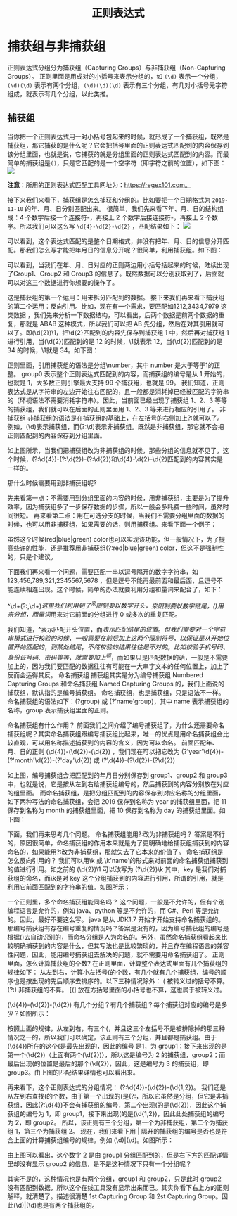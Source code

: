 <p style="text-align:center;font-weight:bolder;font-size:24px">正则表达式</p>

# 捕获组与非捕获组
正则表达式分组分为捕获组（Capturing Groups）与非捕获组（Non-Capturing Groups）。
正则里面是用成对的小括号来表示分组的，如 `(\d)` 表示一个分组，`(\d)(\d)` 表示有两个分组，`(\d)(\d)(\d)` 表示有三个分组，有几对小括号元字符组成，就表示有几个分组，以此类推。

## 捕获组
当你把一个正则表达式用一对小括号包起来的时候，就形成了一个捕获组，既然是捕获组，那它捕获的是什么呢？它会把括号里面的正则表达式匹配到的内容保存到该分组里面，也就是说，它捕获的就是分组里面的正则表达式匹配到的内容。而最简单的捕获组是`()`，只是它匹配的是一个空字符（即字符之前的位置），如下图：
![](https://tcs.teambition.net/storage/312i5abc949a228a190b4bfca5c5634f0adf?Signature=eyJhbGciOiJIUzI1NiIsInR5cCI6IkpXVCJ9.eyJBcHBJRCI6IjU5Mzc3MGZmODM5NjMyMDAyZTAzNThmMSIsIl9hcHBJZCI6IjU5Mzc3MGZmODM5NjMyMDAyZTAzNThmMSIsIl9vcmdhbml6YXRpb25JZCI6IiIsImV4cCI6MTY1NTc3NzM5NCwiaWF0IjoxNjU1MTcyNTk0LCJyZXNvdXJjZSI6Ii9zdG9yYWdlLzMxMmk1YWJjOTQ5YTIyOGExOTBiNGJmY2E1YzU2MzRmMGFkZiJ9.6usP7WWD8cNxIP4sEoeU1M3VVzKqWSNgm89kbuWEzeQ)

**注意**：所用的正则表达式匹配工具网址为：https://regex101.com。 

接下来我们来看下，捕获组是怎么捕获和分组的。比如要把一个日期格式为 `2019-11-10` 的年、月、日分别匹配出来。
很简单，我们先来看下年、月、日的结构组成：4 个数字后接一个连接符-，再接上 2 个数字后接连接符-，再接上 2 个数字。所以我们可以这么写 `\d{4}-\d{2}-\d{2}` ，匹配结果如下：
![](https://tcs.teambition.net/storage/312ibccbc5df02b5c05ac63a5eeed656dceb?Signature=eyJhbGciOiJIUzI1NiIsInR5cCI6IkpXVCJ9.eyJBcHBJRCI6IjU5Mzc3MGZmODM5NjMyMDAyZTAzNThmMSIsIl9hcHBJZCI6IjU5Mzc3MGZmODM5NjMyMDAyZTAzNThmMSIsIl9vcmdhbml6YXRpb25JZCI6IiIsImV4cCI6MTY1NTc3NzM5NCwiaWF0IjoxNjU1MTcyNTk0LCJyZXNvdXJjZSI6Ii9zdG9yYWdlLzMxMmliY2NiYzVkZjAyYjVjMDVhYzYzYTVlZWVkNjU2ZGNlYiJ9.tO6Mzu7l0qw0hkR_XIU_ZMpABDKRs3FqDbwziNO_PoA)

可以看到，这个表达式匹配的是整个日期格式，并没有把年、月、日的信息分开匹配。那我们怎么写才能把年月日的信息分开呢？很简单，利用捕获组。如下图：

可以看到，当我们在年、月、日对应的正则两边用小括号括起来的时候，陆续出现了Group1、Group2 和 Group3 的信息了。既然数据可以分别获取到了，后面就可以对这三个数据进行你想要的操作了。

这是捕获组的第一个运用：用来拆分匹配到的数据。
接下来我们再来看下捕获组的第二个运用：反向引用。比如，现在有一个需求，要匹配如1212,3434,7979 这类数据
，我们先来分析一下数据结构，可以看出，后两个数据是前两个数据的重复，那就是 ABAB 这种模式，所以我们可以把 AB 先分组，然后在对其引用就可以了。即(\d{2})\1，把\d{2}匹配到的内容先保存到捕获组 1 中，然后再对捕获组 1 进行引用，当(\d{2})匹配到的是 12 的时候，\1就表示 12，当(\d{2})匹配到的是 34 的时候，\1就是 34。如下图：

正则里面，引用捕获组的语法是分组\number，其中 number 是大于等于1的正整。
group0 表示整个正则表达式匹配到的内容，而捕获组的编号是从 1 开始的，也就是 1，大多数正则引擎最大支持 99 个捕获组，也就是 99。
我们知道，正则表达式是从字符串的左边开始往右匹配的，且一般都是消耗掉已经被匹配的字符串的（环视语法不需要消耗字符串）。因此，当前面已经出现了捕获组 1、2、3 等等的捕获组，我们就可以在后面的正则里面用 1、2、3 等来进行相应的引用了。
非捕获组
非捕获组的语法是在捕获组的基础上，在左括号的右侧加上?:就可以了。
例如，(\d)表示捕获组，而(?:\d)表示非捕获组。既然是非捕获组，那它就不会把正则匹配到的内容保存到分组里面。

如上图所示，当我们把捕获组改为非捕获组的时候，那些分组的信息就不见了，这个时候，(?:\d{4})-(?:\d{2})-(?:\d{2})和\d{4}-\d{2}-\d{2}匹配到的内容其实是一样的。

那什么时候需要用到非捕获组呢?

先来看第一点：不需要用到分组里面的内容的时候，用非捕获组，主要是为了提升效率，因为捕获组多了一步保存数据的步骤，所以一般会多耗费一些时间，虽然时间很短。
再来看第二点：用在可选分支的时候，当我们不需要分组里面的数据的时候，也可以用非捕获组，如果需要的话，则用捕获组。来看下面一个例子：

虽然这个时候(red|blue|green) color也可以实现该功能，但一般情况下，为了提高些许的性能，还是推荐用非捕获组(?:red|blue|green) color，但这不是强制性的，只是个建议。

下面我们再来看一个问题，需要匹配一串以逗号隔开的数字字符串，如 123,456,789,321,2345567,5678
 ，但是逗号不能再最前面和最后面，且逗号不能连续相连出现。这个时候，简单的办法就要利用分组和量词来配合了，如下：

^\d+(?:,\d+)*$这里我们利用到了^来限制要以数字开头，$来限制要以数字结尾，()用来分组，而量词*用来对它前面的分组进行 0 或多次的重复匹配。

我们知道，^表示匹配开头位置，而$表示匹配结尾的位置。但我们需要对一个字符串模式进行校验的时候，一般需要在前后加上这两个限制符号，以保证是从开始位置开始匹配的，到某处结尾，不然校验的结果往往是不对的。比如校验手机号码、身份证号码、密码等等，就需要加上^和$，而如果只是匹配数据的话，一般是不需要加上的，因为我们要匹配的数据往往有可能在一大串字文本的任何位置上，加上了反而会适得其反。
命名捕获组
捕获组其实是分为编号捕获组 Numbered Capturing Groups 和命名捕获组 Named Capturing Groups 的，我们上面说的捕获组，默认指的是编号捕获组。
命名捕获组，也是捕获组，只是语法不一样。命名捕获组的语法如下：(?<name>group) 或 (?'name'group)，其中 name 表示捕获组的名称，group 表示捕获组里面的正则。

命名捕获组有什么作用？
前面我们之间介绍了编号捕获组了，为什么还需要命名捕获组呢？其实命名捕获组跟编号捕获组比起来，唯一的优点是用命名捕获组会比较直观，可以用名称描述捕获到的内容的含义，因为可以命名。
前面匹配年、月、日的正则
(\d{4})-(\d{2})-(\d{2})
，我们现在可以把它改为
(?'year'\d{4})-(?'month'\d{2})-(?'day'\d{2})
或
(?<year>\d{4})-(?<month>\d{2})-(?<day>\d{2})

如上图，编号捕获组会把匹配到的年月日分别保存到 group1、group2 和 group3 中，也就是说，它是按从左到右给捕获组编号的，然后捕获到的内容分别放在对应的组里面。
而命名捕获组，是把分组匹配到的内容保存到对应名称的分组里面，如下两种写法的命名捕获组，会把 2019 保存到名称为 year 的捕获组里面，把 11 保存到名称为 month 的捕获组里面，把 10 保存到名称为 day 的捕获组里面。如下图：


下面，我们再来思考几个问题。
命名捕获组能用?:改为非捕获组吗？
答案是不行的，原因很简单，命名捕获组的作用本来就是为了更明确地给捕获组捕获到的内容命名的，如果能用?:改为非捕获组，那就失去了它本来的价值了。
命名捕获组是怎么反向引用的？
我们可以用\k<name> 或 \k'name'的形式来对前面的命名捕获组捕获到的值进行引用。如之前的
(\d{2})\1
可以改写为
(?<key>\d{2})\k<key>
其中，key 是我们对捕获组的命名，而\k<key>是对 key 这个分组捕获到的内容进行引用，所谓的引用，就是利用它前面匹配到的字符串的值。如图所示：

一个正则里，多个命名捕获组能同名吗？
这个问题，一般是不允许的，但有个别编程语言是允许的，例如 java、python 等是不允许的，而 C#、Perl 等是允许的。因此，最好不要这么写。
java 是从 JDK1.7 开始才开始支持命名捕获组的。那编号捕获组有存在编号重复的情况吗？答案是没有的，因为编号捕获组的编号是根据()去自动识别的，而命名分组是人为命名的。另外，虽然命名捕获组看起来比较明确捕获到的内容是什么，但其写法也是比较繁琐的，并且存在编程语言的兼容性问题，因此，能用编号捕获组去解决的问题，就不需要用命名捕获组了。
正则里面，怎么计算捕获组的个数?
在正则里面，计算整个表达式里面有几个捕获组的规律如下：
从左到右，计算小左括号(的个数，有几个就有几个捕获组，编号的顺序也是按出现的先后顺序去排序的。以下三种情况除外：
\( 被转义过的括号不算。
(?:) 非捕获组的不算。
[(] 放在方括号里面的小括号也不算，这也属于被转义过。

(\d{4})-(\d{2})-(\d{2}) 有几个分组？有几个捕获组？每个捕获组对应的编号是多少？如图所示：

按照上面的规律，从左到右，有三个(，并且这三个左括号不是被排除掉的那三种情况之一的，所以我们可以确定，该正则有三个分组，并且都是捕获组。由于(\d{4})所在的这个(是最先出现的，因此的编号 是1，为 group1；接下来出现的是第一个(\d{2})（上面有两个(\d{2})），所以这是编号为 2 的捕获组，group2；而最后出现(的位置是最后的那个(\d{2})，因此，这是编号为 3 的捕获组，即 group3。由上图的匹配结果详情也可以看出来。

再来看下，这个正则表达式的分组情况：
(?:\d{4})-(\d{2})-(\d{1,2})。
我们还是从左到右查找(的个数，由于第一个出现的(是(?:，所以它虽然是分组，但它是非捕获组，因此(?:\d{4})不会有捕获组的编号，第二个出现(的是(\d{2})，因此这个捕获组的编号为 1，即 group1，接下来出现(的是(\d{1,2})，因此此处捕获组的编号为 2，即 group2。
所以，该正则有三个分组，第一个为非捕获组，第二个为捕获组 1，第三个为捕获组 2。
现在，我们来看下用 | 隔开的捕获组的编号是否也是符合上面的计算捕获组编号的规律。例如 (\d)|(\d)。如图所示：

由上图可以看出，这个数字 2 是由 group1 分组匹配到的，但是右下方的匹配详情里却没有显示 group2 的信息，是不是这种情况下只有一个分组呢？

其实不是的，这种情况也是有两个分组，group1 和 group2，只是此时 group2 没有匹配到数据，所以这个在线工具没有显示出来而已。其实你看下右上方的正则解释，就清楚了。描述很清楚 1st Capturing Group 和 2st Capturing Group。因此(\d)|(\d)也是有两个捕获组的。